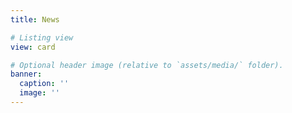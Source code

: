 ```yaml
---
title: News

# Listing view
view: card

# Optional header image (relative to `assets/media/` folder).
banner:
  caption: ''
  image: ''
---
```

